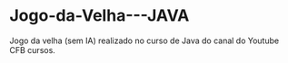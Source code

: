 # Jogo-da-Velha---JAVA
Jogo da velha (sem IA) realizado no curso de Java do canal do Youtube CFB cursos.
